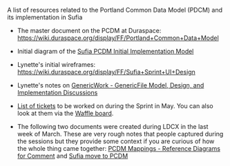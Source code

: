 A list of resources related to the Portland Common Data Model (PDCM) and its implementation in Sufia

* The master document on the PCDM at Duraspace: https://wiki.duraspace.org/display/FF/Portland+Common+Data+Model

* Initial diagram of the [Sufia PCDM Initial Implementation Model](https://docs.google.com/drawings/d/1uTbg0FPQDoa2zN6p1I37m-M3CFnlx85Mp9CEyRw-rf4)

* Lynette's initial wireframes: https://wiki.duraspace.org/display/FF/Sufia+Sprint+UI+Design

* Lynette's notes on [GenericWork - GenericFile Model, Design, and Implementation Discussions](https://wiki.duraspace.org/display/FF/GenericWork+-+GenericFile+Model%2C+Design%2C+and+Implementation+Discussions)

* [List of tickets](https://github.com/projecthydra/sufia/issues?q=is%3Aopen+is%3Aissue+milestone%3A%22May+Hydra+PCDM%22) to be worked on during the Sprint in May. You can also look at them via the [Waffle board](https://waffle.io/projecthydra/sufia?milestone=May%20Hydra%20PCDM). 

* The following two documents were created during LDCX in the last week of March. These are very rough notes that people captured during the sessions but they provide some context if you are curious of how the whole thing came together: [PCDM Mappings - Reference Diagrams for Comment](https://wiki.duraspace.org/display/FF/PCDM+Mappings+-+Reference+Diagrams+for+Comment) and [Sufia move to PCDM](https://docs.google.com/document/d/1-TOtzXs87U0yOWjt34xO0dwsvIcRvIniZww5LQEwA6o/edit)
